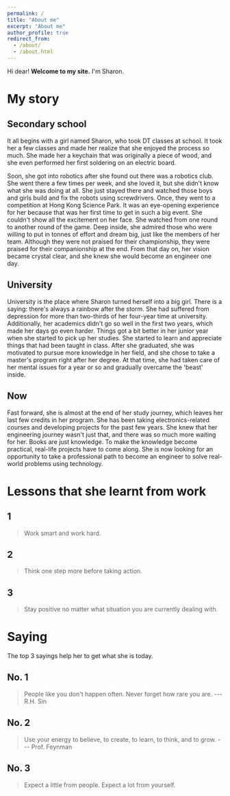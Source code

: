 ```yaml
---
permalink: /
title: "About me"
excerpt: "About me"
author_profile: true
redirect_from: 
  - /about/
  - /about.html
---
```



Hi dear! **Welcome to my site.** I'm Sharon.


My story
======

Secondary school
------
It all begins with a girl named Sharon, who took DT classes at school. It took her a few classes and made her realize that she enjoyed the process so much. She made her a keychain that was originally a piece of wood, and she even performed her first soldering on an electric board.

Soon, she got into robotics after she found out there was a robotics club. She went there a few times per week, and she loved it, but she didn't know what she was doing at all. She just stayed there and watched those boys and girls build and fix the robots using screwdrivers. Once, they went to a competition at Hong Kong Science Park. It was an eye-opening experience for her because that was her first time to get in such a big event. She couldn't show all the excitement on her face. She watched from one round to another round of the game. Deep inside, she admired those who were willing to put in tonnes of effort and dream big, just like the members of her team. Although they were not praised for their championship, they were praised for their companionship at the end. From that day on, her vision became crystal clear, and she knew she would become an engineer one day.

University
------
University is the place where Sharon turned herself into a big girl. There is a saying: there's always a rainbow after the storm. She had suffered from depression for more than two-thirds of her four-year time at university. Additionally, her academics didn't go so well in the first two years, which made her days go even harder. Things got a bit better in her junior year when she started to pick up her studies. She started to learn and appreciate things that had been taught in class. After she graduated, she was motivated to pursue more knowledge in her field, and she chose to take a master's program right after her degree. At that time, she had taken care of her mental issues for a year or so and gradually overcame the 'beast' inside.

Now
------
Fast forward, she is almost at the end of her study journey, which leaves her last few credits in her program. She has been taking electronics-related courses and developing projects for the past few years. She knew that her engineering journey wasn't just that, and there was so much more waiting for her. Books are just knowledge. To make the knowledge become practical, real-life projects have to come along. She is now looking for an opportunity to take a professional path to become an engineer to solve real-world problems using technology.


Lessons that she learnt from work
======

1
------
> Work smart and work hard.

2
------
> Think one step more before taking action.

3
------
> Stay positive no matter what situation you are currently dealing with.


Saying
======
The top 3 sayings help her to get what she is today.

No. 1
------
> People like you don't happen often. Never forget how rare you are. ---  R.H. Sin

No. 2
------
> Use your energy to believe, to create, to learn, to think, and to grow. --- Prof. Feynman

No. 3
------
> Expect a little from people. Expect a lot from yourself.
